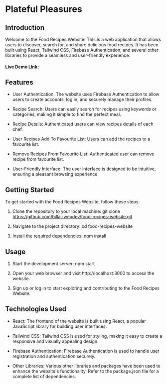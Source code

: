 # Plateful Pleasures

## Introduction
Welcome to the Food Recipes Website! This is a web application that allows users to discover, search for, and share delicious food recipes. It has been built using React, Tailwind CSS, Firebase Authentication, and several other libraries to provide a seamless and user-friendly experience.

#### Live Demo Link:

## Features
* User Authentication: The website uses Firebase Authentication to allow users to create accounts, log in, and securely manage their profiles.

* Recipe Search: Users can easily search for recipes using keywords or categories, making it simple to find the perfect meal.

* Recipe Details: Authenticated users can view recipes details of each chef.

* User Recipes Add To Favourite List: Users can add the recipes to a favourite list.

* Remove Recipes From Favourite List: Authenticated user can remove recipe from favourite list.

* User-Friendly Interface: The user interface is designed to be intuitive, ensuring a pleasant browsing experience.

## Getting Started
To get started with the Food Recipes Website, follow these steps:
1. Clone the repository to your local machine:
git clone https://github.com/billal-webdev/food-recipes-website.git

2. Navigate to the project directory:
cd food-recipes-website

3. Install the required dependencies:
npm install

## Usage
1. Start the development server:
npm start

2. Open your web browser and visit http://localhost:3000 to access the website.

3. Sign up or log in to start exploring and contributing to the Food Recipes Website.

## Technologies Used
* React: The frontend of the website is built using React, a popular JavaScript library for building user interfaces.

* Tailwind CSS: Tailwind CSS is used for styling, making it easy to create a responsive and visually appealing design.

* Firebase Authentication: Firebase Authentication is used to handle user registration and authentication securely.

* Other Libraries: Various other libraries and packages have been used to enhance the website's functionality. Refer to the package.json file for a complete list of dependencies.
